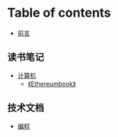 # Table of contents

* [前言](README.md)

## 读书笔记 <a id="booknotes"></a>

* [计算机](booknotes/computer/README.md)
  * [《Ethereumbook》](booknotes/computer/etherumbook.md)

## 技术文档 <a id="technotes"></a>

* [编程](technotes/coding.md)

